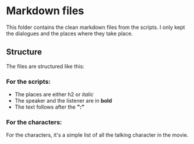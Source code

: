 # Markdown files

This folder contains the clean markdown files from the scripts. I only kept the dialogues and the places where they take place.

## Structure

The files are structured like this:

### For the scripts:

* The places are either h2 or *italic*
* The speaker and the listener are in **bold**
* The text follows after the **":"**

### For the characters:

For the characters, it's a simple list of all the talking character in the movie.
